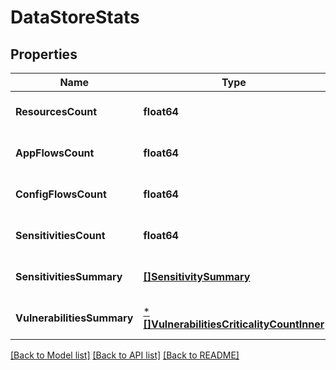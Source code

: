 # DataStoreStats

## Properties
Name | Type | Description | Notes
------------ | ------------- | ------------- | -------------
**ResourcesCount** | **float64** |  | [optional] [default to null]
**AppFlowsCount** | **float64** |  | [optional] [default to null]
**ConfigFlowsCount** | **float64** |  | [optional] [default to null]
**SensitivitiesCount** | **float64** |  | [optional] [default to null]
**SensitivitiesSummary** | [**[]SensitivitySummary**](SensitivitySummary.md) |  | [optional] [default to null]
**VulnerabilitiesSummary** | [***[]VulnerabilitiesCriticalityCountInner**](array.md) |  | [optional] [default to null]

[[Back to Model list]](../README.md#documentation-for-models) [[Back to API list]](../README.md#documentation-for-api-endpoints) [[Back to README]](../README.md)

